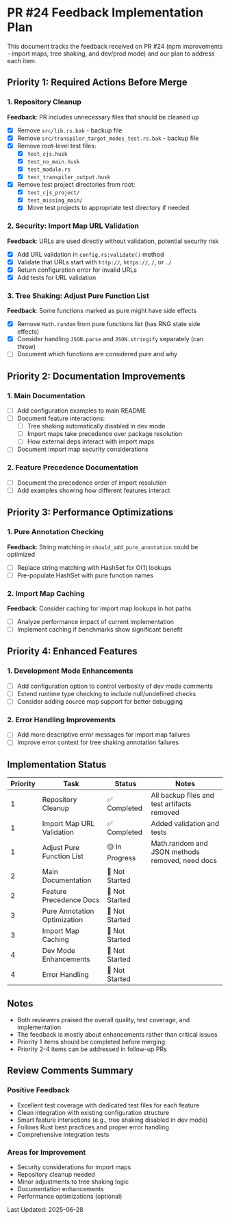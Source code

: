 # PR #24 Feedback Implementation Plan

This document tracks the feedback received on PR #24 (npm improvements - import maps, tree shaking, and dev/prod mode) and our plan to address each item.

## Priority 1: Required Actions Before Merge

### 1. Repository Cleanup
**Feedback**: PR includes unnecessary files that should be cleaned up
- [x] Remove `src/lib.rs.bak` - backup file
- [x] Remove `src/transpiler_target_modes_test.rs.bak` - backup file  
- [x] Remove root-level test files:
  - [x] `test_cjs.husk`
  - [x] `test_no_main.husk`
  - [x] `test_module.rs`
  - [x] `test_transpiler_output.husk`
- [x] Remove test project directories from root:
  - [x] `test_cjs_project/`
  - [x] `test_missing_main/`
  - [x] Move test projects to appropriate test directory if needed

### 2. Security: Import Map URL Validation
**Feedback**: URLs are used directly without validation, potential security risk
- [x] Add URL validation in `config.rs:validate()` method
- [x] Validate that URLs start with `http://`, `https://`, `/`, or `./`
- [x] Return configuration error for invalid URLs
- [x] Add tests for URL validation

### 3. Tree Shaking: Adjust Pure Function List
**Feedback**: Some functions marked as pure might have side effects
- [x] Remove `Math.random` from pure functions list (has RNG state side effects)
- [x] Consider handling `JSON.parse` and `JSON.stringify` separately (can throw)
- [ ] Document which functions are considered pure and why

## Priority 2: Documentation Improvements

### 1. Main Documentation
- [ ] Add configuration examples to main README
- [ ] Document feature interactions:
  - [ ] Tree shaking automatically disabled in dev mode
  - [ ] Import maps take precedence over package resolution
  - [ ] How external deps interact with import maps
- [ ] Document import map security considerations

### 2. Feature Precedence Documentation
- [ ] Document the precedence order of import resolution
- [ ] Add examples showing how different features interact

## Priority 3: Performance Optimizations

### 1. Pure Annotation Checking
**Feedback**: String matching in `should_add_pure_annotation` could be optimized
- [ ] Replace string matching with HashSet for O(1) lookups
- [ ] Pre-populate HashSet with pure function names

### 2. Import Map Caching
**Feedback**: Consider caching for import map lookups in hot paths
- [ ] Analyze performance impact of current implementation
- [ ] Implement caching if benchmarks show significant benefit

## Priority 4: Enhanced Features

### 1. Development Mode Enhancements
- [ ] Add configuration option to control verbosity of dev mode comments
- [ ] Extend runtime type checking to include null/undefined checks
- [ ] Consider adding source map support for better debugging

### 2. Error Handling Improvements
- [ ] Add more descriptive error messages for import map failures
- [ ] Improve error context for tree shaking annotation failures

## Implementation Status

| Priority | Task | Status | Notes |
|----------|------|--------|-------|
| 1 | Repository Cleanup | ✅ Completed | All backup files and test artifacts removed |
| 1 | Import Map URL Validation | ✅ Completed | Added validation and tests |
| 1 | Adjust Pure Function List | 🟡 In Progress | Math.random and JSON methods removed, need docs |
| 2 | Main Documentation | 🔴 Not Started | |
| 2 | Feature Precedence Docs | 🔴 Not Started | |
| 3 | Pure Annotation Optimization | 🔴 Not Started | |
| 3 | Import Map Caching | 🔴 Not Started | |
| 4 | Dev Mode Enhancements | 🔴 Not Started | |
| 4 | Error Handling | 🔴 Not Started | |

## Notes

- Both reviewers praised the overall quality, test coverage, and implementation
- The feedback is mostly about enhancements rather than critical issues
- Priority 1 items should be completed before merging
- Priority 2-4 items can be addressed in follow-up PRs

## Review Comments Summary

### Positive Feedback
- Excellent test coverage with dedicated test files for each feature
- Clean integration with existing configuration structure
- Smart feature interactions (e.g., tree shaking disabled in dev mode)
- Follows Rust best practices and proper error handling
- Comprehensive integration tests

### Areas for Improvement
- Security considerations for import maps
- Repository cleanup needed
- Minor adjustments to tree shaking logic
- Documentation enhancements
- Performance optimizations (optional)

Last Updated: 2025-06-28
